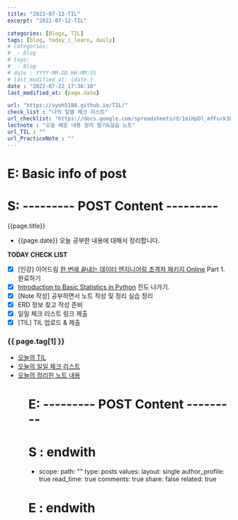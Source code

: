 ```yaml
---
title: "2022-07-12-TIL"
excerpt: "2022-07-12-TIL"

categories: [Blogs, TIL]
tags: [blog, today_i_learn, daily]
# categories:
#  - Blog
# tags:
#  - Blog
# date : YYYY-MM-DD HH:MM:SS
# last_modified_at: {date.}
date : "2022-07-22 17:36:16"
last_modified_at: {page.date}

url: "https://syoh5188.github.io/TIL/"
check_list : "나의 일별 체크 리스트"
url_checklist: "https://docs.google.com/spreadsheets/d/1miHpDl_mfFurk3LYEWKegsOZrm9Fg7pUbhgndJjDjbw/edit#gid=749267764"
lectnote : "오늘 배운 내용 정리 필기&실습 노트"
url_TIL : ""
url_PracticeNote : ""
---
```

# E: Basic info of post
# S: --------- POST Content ---------

{{page.title}}

- {{page.date}} 오늘 공부한 내용에 대해서 정리합니다.

**TODAY CHECK LIST**

- [x] \[인강\] 이어드림 [한 번에 끝내는 데이터 엔지니어링 초격차 패키지 Online](https://fastcampus.app/course-detail/209597) Part 1. 완료하기
- [x] [Introduction to Basic Statistics in Python](https://wikidocs.net/book/7982) 진도 나가기.
- [x] \[Note 작성\] 공부하면서 노트 작성 및 정리 실습 정리
- [x] ERD 정보 찾고 작성 준비
- [x] 일일 체크 리스트 링크 제출
- [x] \[TIL\] TIL 업로드 & 제출
<h3>{{ page.tag[1] }}</h3>
<ul>
    <li><a href="{{ post.url_TIL }}">오늘의 TIL</a></li>
    <li><a href="{{ post.url_checklist }}">오늘의 일일 체크 리스트</a></li>
    <li><a href="{{ post.url_PracticeNote }}">오늘의 정리한 노트 내용</a></li>
<ul>


# E: --------- POST Content ---------
# S : endwith
- scope:
      path: ""
      type: posts
    values:
      layout: single
      author_profile: true
      read_time: true
      comments: true
      share: false
      related: true
# E : endwith